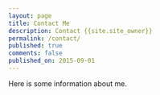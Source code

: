 ```yaml
---
layout: page
title: Contact Me
description: Contact {{site.site_owner}}
permalink: /contact/
published: true
comments: false
published_on: 2015-09-01
---
```


Here is some information about me.

